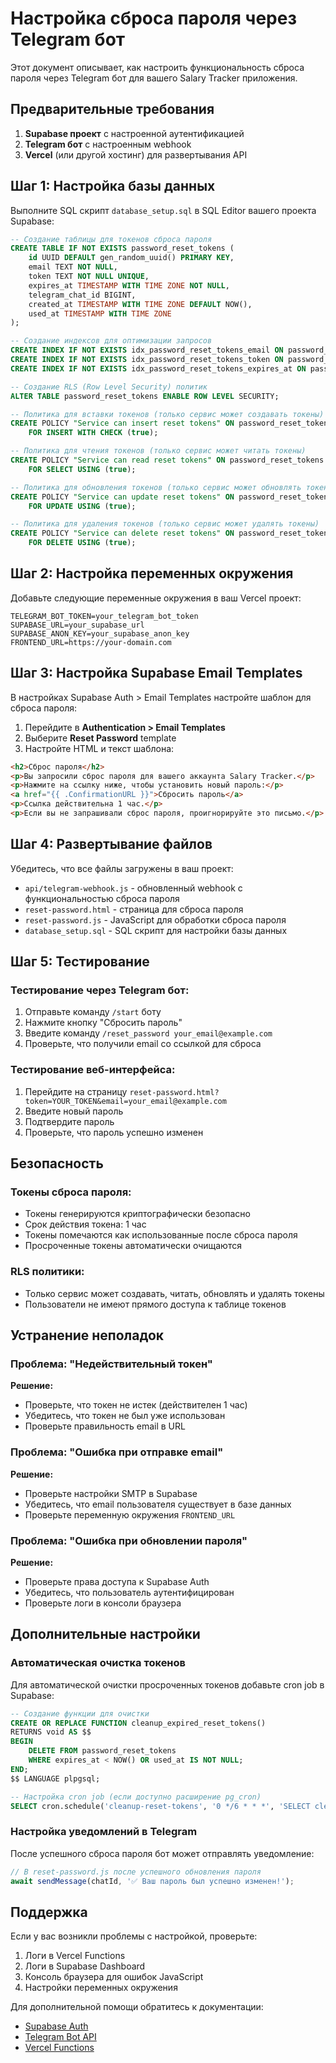 # Настройка сброса пароля через Telegram бот

Этот документ описывает, как настроить функциональность сброса пароля через Telegram бот для вашего Salary Tracker приложения.

## Предварительные требования

1. **Supabase проект** с настроенной аутентификацией
2. **Telegram бот** с настроенным webhook
3. **Vercel** (или другой хостинг) для развертывания API

## Шаг 1: Настройка базы данных

Выполните SQL скрипт `database_setup.sql` в SQL Editor вашего проекта Supabase:

```sql
-- Создание таблицы для токенов сброса пароля
CREATE TABLE IF NOT EXISTS password_reset_tokens (
    id UUID DEFAULT gen_random_uuid() PRIMARY KEY,
    email TEXT NOT NULL,
    token TEXT NOT NULL UNIQUE,
    expires_at TIMESTAMP WITH TIME ZONE NOT NULL,
    telegram_chat_id BIGINT,
    created_at TIMESTAMP WITH TIME ZONE DEFAULT NOW(),
    used_at TIMESTAMP WITH TIME ZONE
);

-- Создание индексов для оптимизации запросов
CREATE INDEX IF NOT EXISTS idx_password_reset_tokens_email ON password_reset_tokens(email);
CREATE INDEX IF NOT EXISTS idx_password_reset_tokens_token ON password_reset_tokens(token);
CREATE INDEX IF NOT EXISTS idx_password_reset_tokens_expires_at ON password_reset_tokens(expires_at);

-- Создание RLS (Row Level Security) политик
ALTER TABLE password_reset_tokens ENABLE ROW LEVEL SECURITY;

-- Политика для вставки токенов (только сервис может создавать токены)
CREATE POLICY "Service can insert reset tokens" ON password_reset_tokens
    FOR INSERT WITH CHECK (true);

-- Политика для чтения токенов (только сервис может читать токены)
CREATE POLICY "Service can read reset tokens" ON password_reset_tokens
    FOR SELECT USING (true);

-- Политика для обновления токенов (только сервис может обновлять токены)
CREATE POLICY "Service can update reset tokens" ON password_reset_tokens
    FOR UPDATE USING (true);

-- Политика для удаления токенов (только сервис может удалять токены)
CREATE POLICY "Service can delete reset tokens" ON password_reset_tokens
    FOR DELETE USING (true);
```

## Шаг 2: Настройка переменных окружения

Добавьте следующие переменные окружения в ваш Vercel проект:

```env
TELEGRAM_BOT_TOKEN=your_telegram_bot_token
SUPABASE_URL=your_supabase_url
SUPABASE_ANON_KEY=your_supabase_anon_key
FRONTEND_URL=https://your-domain.com
```

## Шаг 3: Настройка Supabase Email Templates

В настройках Supabase Auth > Email Templates настройте шаблон для сброса пароля:

1. Перейдите в **Authentication > Email Templates**
2. Выберите **Reset Password** template
3. Настройте HTML и текст шаблона:

```html
<h2>Сброс пароля</h2>
<p>Вы запросили сброс пароля для вашего аккаунта Salary Tracker.</p>
<p>Нажмите на ссылку ниже, чтобы установить новый пароль:</p>
<a href="{{ .ConfirmationURL }}">Сбросить пароль</a>
<p>Ссылка действительна 1 час.</p>
<p>Если вы не запрашивали сброс пароля, проигнорируйте это письмо.</p>
```

## Шаг 4: Развертывание файлов

Убедитесь, что все файлы загружены в ваш проект:

- `api/telegram-webhook.js` - обновленный webhook с функциональностью сброса пароля
- `reset-password.html` - страница для сброса пароля
- `reset-password.js` - JavaScript для обработки сброса пароля
- `database_setup.sql` - SQL скрипт для настройки базы данных

## Шаг 5: Тестирование

### Тестирование через Telegram бот:

1. Отправьте команду `/start` боту
2. Нажмите кнопку "Сбросить пароль"
3. Введите команду `/reset_password your_email@example.com`
4. Проверьте, что получили email со ссылкой для сброса

### Тестирование веб-интерфейса:

1. Перейдите на страницу `reset-password.html?token=YOUR_TOKEN&email=your_email@example.com`
2. Введите новый пароль
3. Подтвердите пароль
4. Проверьте, что пароль успешно изменен

## Безопасность

### Токены сброса пароля:

- Токены генерируются криптографически безопасно
- Срок действия токена: 1 час
- Токены помечаются как использованные после сброса пароля
- Просроченные токены автоматически очищаются

### RLS политики:

- Только сервис может создавать, читать, обновлять и удалять токены
- Пользователи не имеют прямого доступа к таблице токенов

## Устранение неполадок

### Проблема: "Недействительный токен"

**Решение:**
- Проверьте, что токен не истек (действителен 1 час)
- Убедитесь, что токен не был уже использован
- Проверьте правильность email в URL

### Проблема: "Ошибка при отправке email"

**Решение:**
- Проверьте настройки SMTP в Supabase
- Убедитесь, что email пользователя существует в базе данных
- Проверьте переменную окружения `FRONTEND_URL`

### Проблема: "Ошибка при обновлении пароля"

**Решение:**
- Проверьте права доступа к Supabase Auth
- Убедитесь, что пользователь аутентифицирован
- Проверьте логи в консоли браузера

## Дополнительные настройки

### Автоматическая очистка токенов

Для автоматической очистки просроченных токенов добавьте cron job в Supabase:

```sql
-- Создание функции для очистки
CREATE OR REPLACE FUNCTION cleanup_expired_reset_tokens()
RETURNS void AS $$
BEGIN
    DELETE FROM password_reset_tokens 
    WHERE expires_at < NOW() OR used_at IS NOT NULL;
END;
$$ LANGUAGE plpgsql;

-- Настройка cron job (если доступно расширение pg_cron)
SELECT cron.schedule('cleanup-reset-tokens', '0 */6 * * *', 'SELECT cleanup_expired_reset_tokens();');
```

### Настройка уведомлений в Telegram

После успешного сброса пароля бот может отправлять уведомление:

```javascript
// В reset-password.js после успешного обновления пароля
await sendMessage(chatId, '✅ Ваш пароль был успешно изменен!');
```

## Поддержка

Если у вас возникли проблемы с настройкой, проверьте:

1. Логи в Vercel Functions
2. Логи в Supabase Dashboard
3. Консоль браузера для ошибок JavaScript
4. Настройки переменных окружения

Для дополнительной помощи обратитесь к документации:
- [Supabase Auth](https://supabase.com/docs/guides/auth)
- [Telegram Bot API](https://core.telegram.org/bots/api)
- [Vercel Functions](https://vercel.com/docs/functions) 
